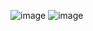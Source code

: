 ![image](https://github.com/EgorPoltarakov/homeWork2/assets/108952295/8bcf18f4-75eb-408c-bd79-48908010d533)
![image](https://github.com/EgorPoltarakov/homeWork2/assets/108952295/92e353ce-f0d9-4fa3-b298-8297d91dd80f)

